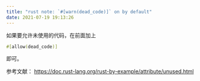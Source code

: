 ```yaml
---
title: "rust note: `#[warn(dead_code)]` on by default"
date: 2021-07-19 19:13:26
---
```


如果要允许未使用的代码，在前面加上
```rust
#[allow(dead_code)]
```
即可。

参考文献：
<https://doc.rust-lang.org/rust-by-example/attribute/unused.html>
